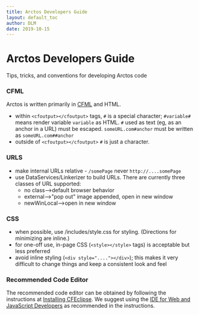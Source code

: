 ```yaml
---
title: Arctos Developers Guide
layout: default_toc
author: DLM
date: 2019-10-15
---
```


# Arctos Developers Guide
Tips, tricks, and conventions for developing Arctos code

### CFML

Arctos is written primarily in [CFML](https://en.wikipedia.org/wiki/ColdFusion_Markup_Language) and HTML. 
* within ``<cfoutput></cfoutput>`` tags, ``#`` is a special character; ``#variable#`` means render variable ``variable`` as HTML. ``#`` used as text (eg, as an anchor in a URL) must be escaped. ``someURL.com#anchor`` must be written as  ``someURL.com##anchor``
* outside of ``<cfoutput></cfoutput>`` 	``#`` is just a character.

### URLS

* make internal URLs relative - ``/somePage`` never ``http://....somePage``
* use DataServices/Linkerizer to build URLs. There are currently three classes of URL supported:
    * no class-->default browser behavior
    * external-->"pop out" image appended, open in new window
    * newWinLocal-->open in new window

### CSS
* when possible, use /includes/style.css for styling. (Directions for minimizing are inline.)
* for one-off use, in-page CSS (``<style></style>`` tags) is acceptable but less preferred
* avoid inline styling (``<div style="...."></div>``); this makes it very difficult to change things and keep a consistent look and feel

### Recommended Code Editor
The recommended code editor can be obtained by following the instructions at <a href="https://github.com/cfeclipse/cfeclipse/wiki/Installing-CFEclipse" target="_blank" class="external">Installing CFEclipse</a>. We suggest using the <a href="https://www.eclipse.org/downloads/download.php?file=/oomph/epp/2020-09/R/eclipse-inst-jre-win64.exeEclipse" target="_blank" class="external">IDE for Web and JavaScript Developers</a> as recommended in the instructions.
